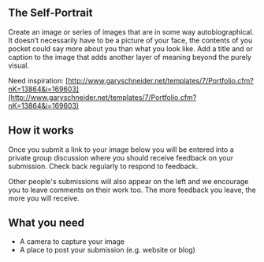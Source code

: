 ## The Self-Portrait

Create an image or series of images that are in some way autobiographical. It doesn’t necessarily have to be a picture of your face, the contents of you pocket could say more about you than what you look like. Add a title and or caption to the image that adds another layer of meaning beyond the purely visual.

Need inspiration: [http://www.garyschneider.net/templates/7/Portfolio.cfm?nK=13864&i=169603](http://www.garyschneider.net/templates/7/Portfolio.cfm?nK=13864&i=169603)

## How it works
Once you submit a link to your image below you will be entered into a private group discussion where you should receive feedback on your submission. Check back regularly to respond to feedback.

Other people's submissions will also appear on the left and we encourage you to leave comments on their work too. The more feedback you leave, the more you will receive.

## What you need

- A camera to capture your image
- A place to post your submission (e.g. website or blog)